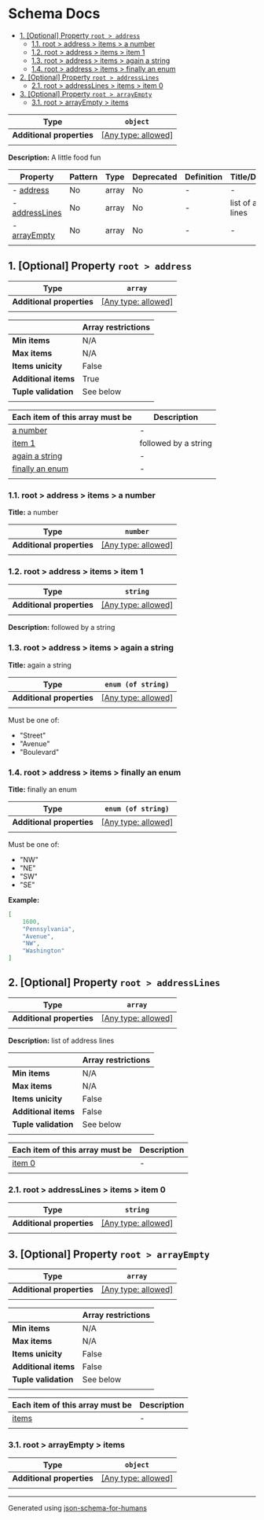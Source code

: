 # Schema Docs

- [1. [Optional] Property `root > address`](#address)
  - [1.1. root > address > items > a number](#autogenerated_heading_2)
  - [1.2. root > address > items > item 1](#autogenerated_heading_3)
  - [1.3. root > address > items > again a string](#autogenerated_heading_4)
  - [1.4. root > address > items > finally an enum](#autogenerated_heading_5)
- [2. [Optional] Property `root > addressLines`](#addressLines)
  - [2.1. root > addressLines > items > item 0](#autogenerated_heading_6)
- [3. [Optional] Property `root > arrayEmpty`](#arrayEmpty)
  - [3.1. root > arrayEmpty > items](#autogenerated_heading_7)

| Type                      | `object`                                                                  |
| ------------------------- | ------------------------------------------------------------------------- |
| **Additional properties** | [[Any type: allowed]](# "Additional Properties of any type are allowed.") |
|                           |                                                                           |

**Description:** A little food fun

| Property                         | Pattern | Type  | Deprecated | Definition | Title/Description     |
| -------------------------------- | ------- | ----- | ---------- | ---------- | --------------------- |
| - [address](#address )           | No      | array | No         | -          | -                     |
| - [addressLines](#addressLines ) | No      | array | No         | -          | list of address lines |
| - [arrayEmpty](#arrayEmpty )     | No      | array | No         | -          | -                     |
|                                  |         |       |            |            |                       |

## <a name="address"></a>1. [Optional] Property `root > address`

| Type                      | `array`                                                                   |
| ------------------------- | ------------------------------------------------------------------------- |
| **Additional properties** | [[Any type: allowed]](# "Additional Properties of any type are allowed.") |
|                           |                                                                           |

|                      | Array restrictions |
| -------------------- | ------------------ |
| **Min items**        | N/A                |
| **Max items**        | N/A                |
| **Items unicity**    | False              |
| **Additional items** | True               |
| **Tuple validation** | See below          |
|                      |                    |

| Each item of this array must be      | Description          |
| ------------------------------------ | -------------------- |
| [a number](#address_items_i0)        | -                    |
| [item 1](#address_items_i1)          | followed by a string |
| [again a string](#address_items_i2)  | -                    |
| [finally an enum](#address_items_i3) | -                    |
|                                      |                      |

### <a name="autogenerated_heading_2"></a>1.1. root > address > items > a number

**Title:** a number

| Type                      | `number`                                                                  |
| ------------------------- | ------------------------------------------------------------------------- |
| **Additional properties** | [[Any type: allowed]](# "Additional Properties of any type are allowed.") |
|                           |                                                                           |

### <a name="autogenerated_heading_3"></a>1.2. root > address > items > item 1

| Type                      | `string`                                                                  |
| ------------------------- | ------------------------------------------------------------------------- |
| **Additional properties** | [[Any type: allowed]](# "Additional Properties of any type are allowed.") |
|                           |                                                                           |

**Description:** followed by a string

### <a name="autogenerated_heading_4"></a>1.3. root > address > items > again a string

**Title:** again a string

| Type                      | `enum (of string)`                                                        |
| ------------------------- | ------------------------------------------------------------------------- |
| **Additional properties** | [[Any type: allowed]](# "Additional Properties of any type are allowed.") |
|                           |                                                                           |

Must be one of:
* "Street"
* "Avenue"
* "Boulevard"

### <a name="autogenerated_heading_5"></a>1.4. root > address > items > finally an enum

**Title:** finally an enum

| Type                      | `enum (of string)`                                                        |
| ------------------------- | ------------------------------------------------------------------------- |
| **Additional properties** | [[Any type: allowed]](# "Additional Properties of any type are allowed.") |
|                           |                                                                           |

Must be one of:
* "NW"
* "NE"
* "SW"
* "SE"

**Example:** 

```json
[
    1600,
    "Pennsylvania",
    "Avenue",
    "NW",
    "Washington"
]
```

## <a name="addressLines"></a>2. [Optional] Property `root > addressLines`

| Type                      | `array`                                                                   |
| ------------------------- | ------------------------------------------------------------------------- |
| **Additional properties** | [[Any type: allowed]](# "Additional Properties of any type are allowed.") |
|                           |                                                                           |

**Description:** list of address lines

|                      | Array restrictions |
| -------------------- | ------------------ |
| **Min items**        | N/A                |
| **Max items**        | N/A                |
| **Items unicity**    | False              |
| **Additional items** | False              |
| **Tuple validation** | See below          |
|                      |                    |

| Each item of this array must be  | Description |
| -------------------------------- | ----------- |
| [item 0](#addressLines_items_i0) | -           |
|                                  |             |

### <a name="autogenerated_heading_6"></a>2.1. root > addressLines > items > item 0

| Type                      | `string`                                                                  |
| ------------------------- | ------------------------------------------------------------------------- |
| **Additional properties** | [[Any type: allowed]](# "Additional Properties of any type are allowed.") |
|                           |                                                                           |

## <a name="arrayEmpty"></a>3. [Optional] Property `root > arrayEmpty`

| Type                      | `array`                                                                   |
| ------------------------- | ------------------------------------------------------------------------- |
| **Additional properties** | [[Any type: allowed]](# "Additional Properties of any type are allowed.") |
|                           |                                                                           |

|                      | Array restrictions |
| -------------------- | ------------------ |
| **Min items**        | N/A                |
| **Max items**        | N/A                |
| **Items unicity**    | False              |
| **Additional items** | False              |
| **Tuple validation** | See below          |
|                      |                    |

| Each item of this array must be | Description |
| ------------------------------- | ----------- |
| [items](#arrayEmpty_items)      | -           |
|                                 |             |

### <a name="autogenerated_heading_7"></a>3.1. root > arrayEmpty > items

| Type                      | `object`                                                                  |
| ------------------------- | ------------------------------------------------------------------------- |
| **Additional properties** | [[Any type: allowed]](# "Additional Properties of any type are allowed.") |
|                           |                                                                           |

----------------------------------------------------------------------------------------------------------------------------
Generated using [json-schema-for-humans](https://github.com/coveooss/json-schema-for-humans)
